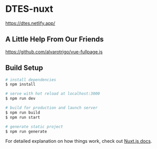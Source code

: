 # DTES-nuxt
https://dtes.netlify.app/

## A Little Help From Our Friends
https://github.com/alvarotrigo/vue-fullpage.js

## Build Setup

```bash
# install dependencies
$ npm install

# serve with hot reload at localhost:3000
$ npm run dev

# build for production and launch server
$ npm run build
$ npm run start

# generate static project
$ npm run generate
```

For detailed explanation on how things work, check out [Nuxt.js docs](https://nuxtjs.org).
